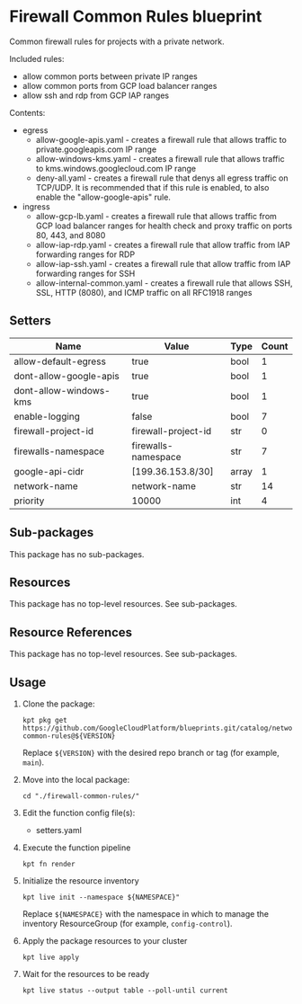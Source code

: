 <!-- BEGINNING OF PRE-COMMIT-BLUEPRINT DOCS HOOK:TITLE -->
# Firewall Common Rules blueprint


<!-- END OF PRE-COMMIT-BLUEPRINT DOCS HOOK:TITLE -->
<!-- BEGINNING OF PRE-COMMIT-BLUEPRINT DOCS HOOK:BODY -->
Common firewall rules for projects with a private network.

Included rules:

- allow common ports between private IP ranges
- allow common ports from GCP load balancer ranges
- allow ssh and rdp from GCP IAP ranges

Contents:
-   egress
    -   allow-google-apis.yaml - creates a firewall rule that allows traffic
        to private.googleapis.com IP range
    -   allow-windows-kms.yaml - creates a firewall rule that allows traffic
        to kms.windows.googlecloud.com IP range
    -   deny-all.yaml - creates a firewall rule that denys all egress traffic
        on TCP/UDP. It is recommended that if this rule is enabled, to also
        enable the "allow-google-apis" rule.
-   ingress
    -   allow-gcp-lb.yaml - creates a firewall rule that allows traffic from
        GCP load balancer ranges for health check and proxy traffic on ports
        80, 443, and 8080
    -   allow-iap-rdp.yaml - creates a firewall rule that allow traffic from
        IAP forwarding ranges for RDP
    -   allow-iap-ssh.yaml - creates a firewall rule that allow traffic from
        IAP forwarding ranges for SSH
    -   allow-internal-common.yaml - creates a firewall rule that allows SSH,
        SSL, HTTP (8080), and ICMP traffic on all RFC1918 ranges

## Setters

|          Name          |        Value        | Type  | Count |
|------------------------|---------------------|-------|-------|
| allow-default-egress   | true                | bool  |     1 |
| dont-allow-google-apis | true                | bool  |     1 |
| dont-allow-windows-kms | true                | bool  |     1 |
| enable-logging         | false               | bool  |     7 |
| firewall-project-id    | firewall-project-id | str   |     0 |
| firewalls-namespace    | firewalls-namespace | str   |     7 |
| google-api-cidr        | [199.36.153.8/30]   | array |     1 |
| network-name           | network-name        | str   |    14 |
| priority               |               10000 | int   |     4 |

## Sub-packages

This package has no sub-packages.

## Resources

This package has no top-level resources. See sub-packages.

## Resource References

This package has no top-level resources. See sub-packages.

## Usage

1.  Clone the package:
    ```shell
    kpt pkg get https://github.com/GoogleCloudPlatform/blueprints.git/catalog/networking/firewall/firewall-common-rules@${VERSION}
    ```
    Replace `${VERSION}` with the desired repo branch or tag
    (for example, `main`).

1.  Move into the local package:
    ```shell
    cd "./firewall-common-rules/"
    ```

1.  Edit the function config file(s):
    - setters.yaml

1.  Execute the function pipeline
    ```shell
    kpt fn render
    ```

1.  Initialize the resource inventory
    ```shell
    kpt live init --namespace ${NAMESPACE}"
    ```
    Replace `${NAMESPACE}` with the namespace in which to manage
    the inventory ResourceGroup (for example, `config-control`).

1.  Apply the package resources to your cluster
    ```shell
    kpt live apply
    ```

1.  Wait for the resources to be ready
    ```shell
    kpt live status --output table --poll-until current
    ```

<!-- END OF PRE-COMMIT-BLUEPRINT DOCS HOOK:BODY -->
